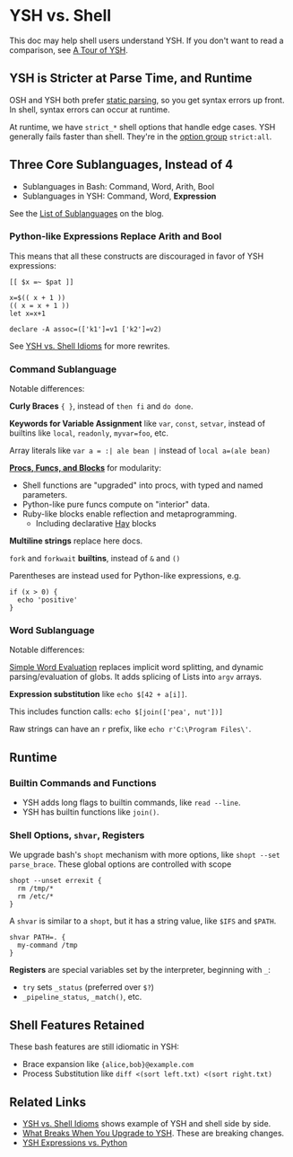 ---
---

YSH vs. Shell
=============

This doc may help shell users understand YSH.  If you don't want to read a
comparison, see [A Tour of YSH](ysh-tour.html).

<div id="toc">
</div>

## YSH is Stricter at Parse Time, and Runtime

OSH and YSH both prefer [static
parsing](https://www.oilshell.org/blog/2016/10/22.html), so you get syntax
errors up front.  In shell, syntax errors can occur at runtime.

At runtime, we have `strict_*` shell options that handle edge cases.  YSH
generally fails faster than shell.  They're in the [option group](options.html)
`strict:all`.

## Three Core Sublanguages, Instead of 4

- Sublanguages in Bash: Command, Word, Arith, Bool
- Sublanguages in YSH: Command, Word, **Expression**

See the [List of
Sublanguages](https://www.oilshell.org/blog/2019/02/07.html#list-of-sublanguages)
on the blog.

### Python-like Expressions Replace Arith and Bool

This means that all these constructs are discouraged in favor of YSH
expressions:

```
[[ $x =~ $pat ]]

x=$(( x + 1 ))
(( x = x + 1 ))
let x=x+1

declare -A assoc=(['k1']=v1 ['k2']=v2)
```

See [YSH vs. Shell Idioms](idioms.html) for more rewrites.

### Command Sublanguage

Notable differences:

**Curly Braces** `{ }`, instead of `then fi` and `do done`.

**Keywords for Variable Assignment** like `var`, `const`, `setvar`, instead of
builtins like `local`, `readonly`, `myvar=foo`, etc.

Array literals like `var a = :| ale bean |` instead of `local a=(ale bean)`

**[Procs, Funcs, and Blocks](proc-func.html)** for modularity:

- Shell functions are "upgraded" into procs, with typed and named parameters.
- Python-like pure funcs compute on "interior" data.
- Ruby-like blocks enable reflection and metaprogramming.
  - Including declarative [Hay](hay.html) blocks

**Multiline strings** replace here docs.

`fork` and `forkwait` **builtins**, instead of `&` and `()`

Parentheses are instead used for Python-like expressions, e.g.

    if (x > 0) {
      echo 'positive'
    }

### Word Sublanguage

Notable differences:

[Simple Word Evaluation](simple-word-eval.html) replaces implicit word
splitting, and dynamic parsing/evaluation of globs.  It adds splicing of Lists
into `argv` arrays.

**Expression substitution** like `echo $[42 + a[i]]`.

This includes function calls: `echo $[join(['pea', nut'])]`

Raw strings can have an `r` prefix, like `echo r'C:\Program Files\'`.

## Runtime

### Builtin Commands and Functions

- YSH adds long flags to builtin commands, like `read --line`.
- YSH has builtin functions like `join()`.

### Shell Options, `shvar`, Registers

We upgrade bash's `shopt` mechanism with more options, like `shopt --set
parse_brace`.  These global options are controlled with scope

    shopt --unset errexit {
      rm /tmp/*
      rm /etc/*
    }

A `shvar` is similar to a `shopt`, but it has a string value, like `$IFS` and
`$PATH`.

    shvar PATH=. {
      my-command /tmp
    }

**Registers** are special variables set by the interpreter, beginning with `_`:

- `try` sets `_status` (preferred over `$?`)
- `_pipeline_status`, `_match()`, etc.

<!--
## TODO

- String Safety: tagged strings, ${x|html}
  - maybe captureBuffer(^(echo hi))
- [Modules](modules.html): for organizing code into files.  'use'

-->

## Shell Features Retained

These bash features are still idiomatic in YSH:

- Brace expansion like `{alice,bob}@example.com`
- Process Substitution like `diff <(sort left.txt) <(sort right.txt)`

## Related Links

- [YSH vs. Shell Idioms](idioms.html) shows example of YSH and shell side by
  side.
- [What Breaks When You Upgrade to YSH](upgrade-breakage.html).  These are
  breaking changes.
- [YSH Expressions vs. Python](ysh-vs-python.html)
